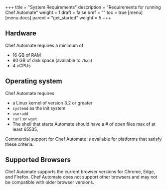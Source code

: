 +++
title = "System Requirements"
description = "Requirements for running Chef Automate"
weight = 1
draft = false 
bref = ""
toc = true
[menu]
  [menu.docs]
    parent = "get_started"
    weight = 5
+++

## Hardware

Chef Automate requires a minimum of

* 16 GB of RAM
* 80 GB of disk space (available to `/hab`)
* 4 vCPUs

## Operating system

Chef Automate requires

* a Linux kernel of version 3.2 or greater
* `systemd` as the init system
* `useradd`
* `curl` or `wget`
* The shell that starts Automate should have a # of open files max of at least 65535, 

Commercial support for Chef Automate is available for platforms that satisfy these
criteria.

## Supported Browsers

Chef Automate supports the current browser versions for Chrome, Edge, and Firefox. Chef
Automate does not support other browsers and may not be compatible with older browser
versions.
